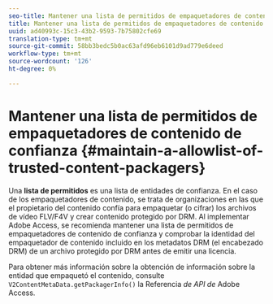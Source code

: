 ```yaml
---
seo-title: Mantener una lista de permitidos de empaquetadores de contenido de confianza
title: Mantener una lista de permitidos de empaquetadores de contenido de confianza
uuid: ad40993c-15c3-43b2-9593-7b75802cfe69
translation-type: tm+mt
source-git-commit: 58bb3bedc5b0ac63afd96eb6101d9ad779e6deed
workflow-type: tm+mt
source-wordcount: '126'
ht-degree: 0%

---
```



# Mantener una lista de permitidos de empaquetadores de contenido de confianza {#maintain-a-allowlist-of-trusted-content-packagers}

Una **lista de permitidos** es una lista de entidades de confianza. En el caso de los empaquetadores de contenido, se trata de organizaciones en las que el propietario del contenido confía para empaquetar (o cifrar) los archivos de vídeo FLV/F4V y crear contenido protegido por DRM. Al implementar Adobe Access, se recomienda mantener una lista de permitidos de empaquetadores de contenido de confianza y comprobar la identidad del empaquetador de contenido incluido en los metadatos DRM (el encabezado DRM) de un archivo protegido por DRM antes de emitir una licencia.

Para obtener más información sobre la obtención de información sobre la entidad que empaquetó el contenido, consulte `V2ContentMetaData.getPackagerInfo()` la Referencia *de API de* Adobe Access.
